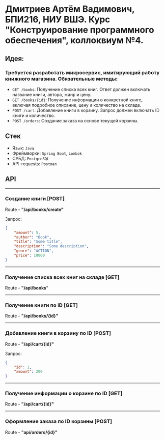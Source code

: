 # Дмитриев Артём Вадимович, БПИ216, НИУ ВШЭ. Курс "Конструирование программного обеспечения", коллоквиум №4. 

## Идея:
### Требуется разработать микросервис, имитирующий работу книжного магазина. Обязательные методы:
- `GET /books`: Получение списка всех книг. Ответ должен включать название книги, автора, жанр и цену.
- `GET /books/{id}`: Получение информации о конкретной книге, включая подробное описание, цену и количество 
на складе.
- `POST /cart`: Добавление книги в корзину. Запрос должен включать ID книги и количество.
- `POST /orders`: Создание заказа на основе текущей корзины.

## Стек
- Язык: `Java`
- Фреймворки: `Spring Boot`, `Lombok`
- СУБД: `PostgreSQL`
- API-requests: `Postman`
## API

---

### Создание книги [POST]
Route - **"/api/books/create"**

Запрос:
```json
{
    "amount": 5,
    "author": "Book",
    "title": "Some title",
    "description": "Some description",
    "genre": "ACTION",
    "price": 10000
}
```

---

### Получение списка всех книг на складе [GET]
Route - **"/api/books"**

---

### Получение книги по ID [GET]
Route - **"/api/books/{id}"**

---

### Добавление книги в корзину по ID [POST]
Route - **"/api/cart/{id}"**

Запрос:
```json
{
    "id": 1,
    "amount": 200
}
```

---

### Получение информации о корзине по ID [GET]
Route - **"/api/cart/{id}"**

---

### Оформление заказа по ID корзины [POST]
Route - **"api/orders/{id}"**
